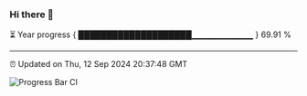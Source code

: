 ### Hi there 👋

⏳ Year progress { ████████████████████▁▁▁▁▁▁▁▁▁▁ } 69.91 %

---

⏰ Updated on Thu, 12 Sep 2024 20:37:48 GMT

![Progress Bar CI](https://github.com/IshwaranRudhara/GIT-ACTION/workflows/Progress%20Bar%20CI/badge.svg)
